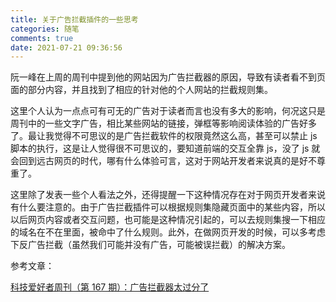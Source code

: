 ```yaml
---
title: 关于广告拦截插件的一些思考
categories: 随笔
comments: true
date: 2021-07-21 09:36:56
---
```

阮一峰在上周的周刊中提到他的网站因为广告拦截器的原因，导致有读者看不到页面的部分内容，并且找到了相应的针对他的个人网站的拦截规则集。

这里个人认为一点点可有可无的广告对于读者而言也没有多大的影响，何况这只是周刊中的一些文字广告，相比某些网站的链接，弹框等影响阅读体验的广告好多了。最让我觉得不可思议的是广告拦截软件的权限竟然这么高，甚至可以禁止 js 脚本的执行，这是让人觉得很不可思议的，要知道前端的交互全靠 js，没了 js 就会回到远古网页的时代，哪有什么体验可言，这对于网站开发者来说真的是好不尊重了。

这里除了发表一些个人看法之外，还得提醒一下这种情况存在对于网页开发者来说有什么要注意的。由于广告拦截插件可以根据规则集隐藏页面中的某些内容，所以以后网页内容或者交互问题，也可能是这种情况引起的，可以去规则集搜一下相应的域名在不在里面，被命中了什么规则。此外，在做网页开发的时候，可以多考虑下反广告拦截（虽然我们可能并没有广告，可能被误拦截）的解决方案。

参考文章：

[科技爱好者周刊（第 167 期）：广告拦截器太过分了](http://www.ruanyifeng.com/blog/2021/07/weekly-issue-167.html)